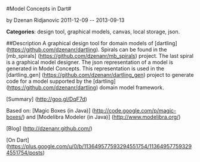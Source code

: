 
#Model Concepts in Dart#

by Dzenan Ridjanovic
2011-12-09 -- 2013-09-13

**Categories**: design tool, graphical models, canvas, local storage, json.

##Description
A graphical design tool for domain models of
[dartling] (https://github.com/dzenanr/dartling).
Spirals can be found in the [mb_spirals] (https://github.com/dzenanr/mb_spirals)
project.
The last spiral is a graphical model designer.
The json representation of a model is generated in Model Concepts.
This representation is used in the
[dartling_gen] (https://github.com/dzenanr/dartling_gen) project to
generate code for a model supported by the
[dartling] (https://github.com/dzenanr/dartling) domain model framework.

[Summary] (http://goo.gl/DqF7d)

Based on:
[Magic Boxes (in Java)] (http://code.google.com/p/magic-boxes/)
and
[Modelibra Modeler (in Java)] (http://www.modelibra.org/)

[Blog] (http://dzenanr.github.com/)

[On Dart]
(https://plus.google.com/u/0/b/113649577593294551754/113649577593294551754/posts)

